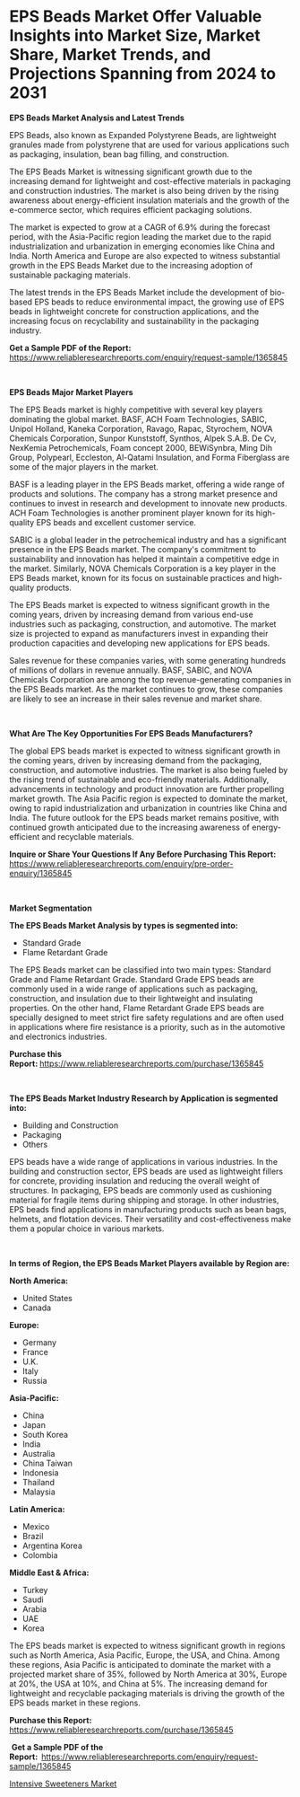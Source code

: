 <p><h1>EPS Beads Market Offer Valuable Insights into Market Size, Market Share, Market Trends, and Projections Spanning from 2024 to 2031</h1></p><p><strong>EPS Beads Market Analysis and Latest Trends</strong></p>
<p><p>EPS Beads, also known as Expanded Polystyrene Beads, are lightweight granules made from polystyrene that are used for various applications such as packaging, insulation, bean bag filling, and construction.</p><p>The EPS Beads Market is witnessing significant growth due to the increasing demand for lightweight and cost-effective materials in packaging and construction industries. The market is also being driven by the rising awareness about energy-efficient insulation materials and the growth of the e-commerce sector, which requires efficient packaging solutions.</p><p>The market is expected to grow at a CAGR of 6.9% during the forecast period, with the Asia-Pacific region leading the market due to the rapid industrialization and urbanization in emerging economies like China and India. North America and Europe are also expected to witness substantial growth in the EPS Beads Market due to the increasing adoption of sustainable packaging materials.</p><p>The latest trends in the EPS Beads Market include the development of bio-based EPS beads to reduce environmental impact, the growing use of EPS beads in lightweight concrete for construction applications, and the increasing focus on recyclability and sustainability in the packaging industry.</p></p>
<p><strong>Get a Sample PDF of the Report:&nbsp;</strong> <a href="https://www.reliableresearchreports.com/enquiry/request-sample/1365845">https://www.reliableresearchreports.com/enquiry/request-sample/1365845</a></p>
<p>&nbsp;</p>
<p><strong>EPS Beads Major Market Players</strong></p>
<p><p>The EPS Beads market is highly competitive with several key players dominating the global market. BASF, ACH Foam Technologies, SABIC, Unipol Holland, Kaneka Corporation, Ravago, Rapac, Styrochem, NOVA Chemicals Corporation, Sunpor Kunststoff, Synthos, Alpek S.A.B. De Cv, NexKemia Petrochemicals, Foam concept 2000, BEWiSynbra, Ming Dih Group, Polypearl, Eccleston, Al-Qatami Insulation, and Forma Fiberglass are some of the major players in the market.</p><p>BASF is a leading player in the EPS Beads market, offering a wide range of products and solutions. The company has a strong market presence and continues to invest in research and development to innovate new products. ACH Foam Technologies is another prominent player known for its high-quality EPS beads and excellent customer service.</p><p>SABIC is a global leader in the petrochemical industry and has a significant presence in the EPS Beads market. The company's commitment to sustainability and innovation has helped it maintain a competitive edge in the market. Similarly, NOVA Chemicals Corporation is a key player in the EPS Beads market, known for its focus on sustainable practices and high-quality products.</p><p>The EPS Beads market is expected to witness significant growth in the coming years, driven by increasing demand from various end-use industries such as packaging, construction, and automotive. The market size is projected to expand as manufacturers invest in expanding their production capacities and developing new applications for EPS beads.</p><p>Sales revenue for these companies varies, with some generating hundreds of millions of dollars in revenue annually. BASF, SABIC, and NOVA Chemicals Corporation are among the top revenue-generating companies in the EPS Beads market. As the market continues to grow, these companies are likely to see an increase in their sales revenue and market share.</p></p>
<p>&nbsp;</p>
<p><strong>What Are The Key Opportunities For EPS Beads Manufacturers?</strong></p>
<p><p>The global EPS beads market is expected to witness significant growth in the coming years, driven by increasing demand from the packaging, construction, and automotive industries. The market is also being fueled by the rising trend of sustainable and eco-friendly materials. Additionally, advancements in technology and product innovation are further propelling market growth. The Asia Pacific region is expected to dominate the market, owing to rapid industrialization and urbanization in countries like China and India. The future outlook for the EPS beads market remains positive, with continued growth anticipated due to the increasing awareness of energy-efficient and recyclable materials.</p></p>
<p><strong>Inquire or Share Your Questions If Any Before Purchasing This Report:</strong> <a href="https://www.reliableresearchreports.com/enquiry/pre-order-enquiry/1365845">https://www.reliableresearchreports.com/enquiry/pre-order-enquiry/1365845</a></p>
<p>&nbsp;</p>
<p><strong>Market Segmentation</strong></p>
<p><strong>The EPS Beads Market Analysis by types is segmented into:</strong></p>
<p><ul><li>Standard Grade</li><li>Flame Retardant Grade</li></ul></p>
<p><p>The EPS Beads market can be classified into two main types: Standard Grade and Flame Retardant Grade. Standard Grade EPS beads are commonly used in a wide range of applications such as packaging, construction, and insulation due to their lightweight and insulating properties. On the other hand, Flame Retardant Grade EPS beads are specially designed to meet strict fire safety regulations and are often used in applications where fire resistance is a priority, such as in the automotive and electronics industries.</p></p>
<p><strong>Purchase this Report:&nbsp;</strong><a href="https://www.reliableresearchreports.com/purchase/1365845">https://www.reliableresearchreports.com/purchase/1365845</a></p>
<p>&nbsp;</p>
<p><strong>The EPS Beads Market Industry Research by Application is segmented into:</strong></p>
<p><ul><li>Building and Construction</li><li>Packaging</li><li>Others</li></ul></p>
<p><p>EPS beads have a wide range of applications in various industries. In the building and construction sector, EPS beads are used as lightweight fillers for concrete, providing insulation and reducing the overall weight of structures. In packaging, EPS beads are commonly used as cushioning material for fragile items during shipping and storage. In other industries, EPS beads find applications in manufacturing products such as bean bags, helmets, and flotation devices. Their versatility and cost-effectiveness make them a popular choice in various markets.</p></p>
<p>&nbsp;</p>
<p><strong>In terms of Region, the EPS Beads Market Players available by Region are:</strong></p>
<p>
    <p> <strong> North America: </strong>
        <ul>
            <li>United States</li>
            <li>Canada</li>
        </ul>
        </p> 
    <p> <strong> Europe: </strong>
        <ul>
            <li>Germany</li>
            <li>France</li>
            <li>U.K.</li>
            <li>Italy</li>
            <li>Russia</li>
        </ul>
        </p> 
    <p> <strong> Asia-Pacific: </strong>
        <ul>
            <li>China</li>
            <li>Japan</li>
            <li>South Korea</li>
            <li>India</li>
            <li>Australia</li>
            <li>China Taiwan</li>
            <li>Indonesia</li>
            <li>Thailand</li>
            <li>Malaysia</li>
        </ul>
        </p> 
    <p> <strong> Latin America: </strong>
        <ul>
            <li>Mexico</li>
            <li>Brazil</li>
            <li>Argentina Korea</li>
            <li>Colombia</li>
        </ul>
        </p> 
    <p> <strong> Middle East & Africa: </strong>
        <ul>
            <li>Turkey</li>
            <li>Saudi</li>
            <li>Arabia</li>
            <li>UAE</li>
            <li>Korea</li>
        </ul>
    </p>
    </p>
<p><p>The EPS beads market is expected to witness significant growth in regions such as North America, Asia Pacific, Europe, the USA, and China. Among these regions, Asia Pacific is anticipated to dominate the market with a projected market share of 35%, followed by North America at 30%, Europe at 20%, the USA at 10%, and China at 5%. The increasing demand for lightweight and recyclable packaging materials is driving the growth of the EPS beads market in these regions.</p></p>
<p><strong>Purchase this Report: </strong><a href="https://www.reliableresearchreports.com/purchase/1365845">https://www.reliableresearchreports.com/purchase/1365845</a></p>
<p>&nbsp;<strong>Get a Sample PDF of the Report:&nbsp;&nbsp;</strong><a href="https://www.reliableresearchreports.com/enquiry/request-sample/1365845">https://www.reliableresearchreports.com/enquiry/request-sample/1365845</a></p>
<p><strong></strong></p>
<p><p><a href="https://github.com/mahnoor2003/Market-Research-Report-List-3/blob/main/intensive-sweeteners-market.md">Intensive Sweeteners Market</a></p></p>